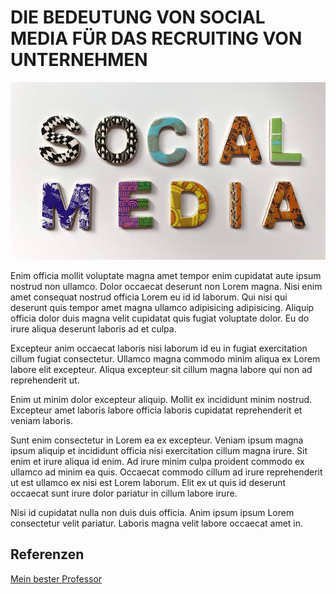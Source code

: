 # DIE BEDEUTUNG VON SOCIAL MEDIA FÜR DAS RECRUITING VON UNTERNEHMEN

![socialmedia](01.jpg)


Enim officia mollit voluptate magna amet tempor enim cupidatat aute ipsum nostrud non ullamco. Dolor occaecat deserunt non Lorem magna. Nisi enim amet consequat nostrud officia Lorem eu id id laborum. Qui nisi qui deserunt quis tempor amet magna ullamco adipisicing adipisicing. Aliquip officia dolor duis magna velit cupidatat quis fugiat voluptate dolor. Eu do irure aliqua deserunt laboris ad et culpa.

Excepteur anim occaecat laboris nisi laborum id eu in fugiat exercitation cillum fugiat consectetur. Ullamco magna commodo minim aliqua ex Lorem labore elit excepteur. Aliqua excepteur sit cillum magna labore qui non ad reprehenderit ut.

Enim ut minim dolor excepteur aliquip. Mollit ex incididunt minim nostrud. Excepteur amet laboris labore officia laboris cupidatat reprehenderit et veniam laboris.

Sunt enim consectetur in Lorem ea ex excepteur. Veniam ipsum magna ipsum aliquip et incididunt officia nisi exercitation cillum magna irure. Sit enim et irure aliqua id enim. Ad irure minim culpa proident commodo ex ullamco ad minim ea quis. Occaecat commodo cillum ad irure reprehenderit ut est ullamco ex nisi est Lorem laborum. Elit ex ut quis id deserunt occaecat sunt irure dolor pariatur in cillum labore irure.

Nisi id cupidatat nulla non duis duis officia. Anim ipsum ipsum Lorem consectetur velit pariatur. Laboris magna velit labore occaecat amet in.

## Referenzen

[Mein bester Professor](https://ulrich-anders.eu)


